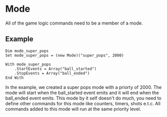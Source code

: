 # Mode

All of the game logic commands need to be a member of a mode.

## Example  

```
Dim mode_super_pops
Set mode_super_pops = (new Mode)("super_pops", 2000)

With mode_super_pops
    .StartEvents = Array("ball_started")
    .StopEvents = Array("ball_ended")
End With
```

In the example, we created a super pops mode with a priorty of 2000. The mode will start when the ball_started event emits and it will end when the ball_ended event emits.
This mode by it self doesn't do much, you need to define other commands for this mode like counters, timers, shots e.t.c. All commands added to this mode will run at the same priority level.
